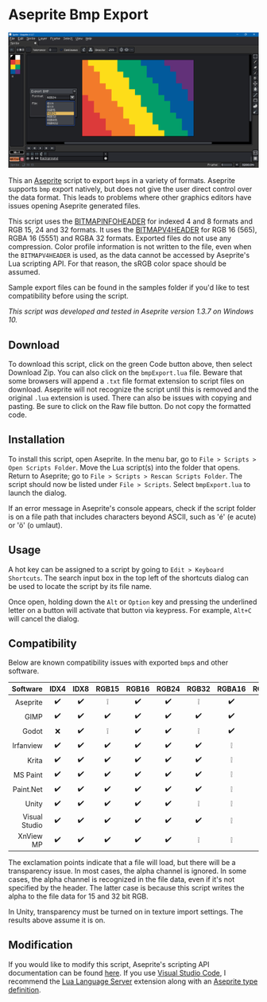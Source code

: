 # Aseprite Bmp Export

![Screen Capture](screenCap.png)

This an [Aseprite](https://www.aseprite.org/) script to export `bmp`s in a variety of formats. Aseprite supports `bmp` export natively, but does not give the user direct control over the data format. This leads to problems where other graphics editors have issues opening Aseprite generated files.

This script uses the [BITMAPINFOHEADER](https://learn.microsoft.com/en-us/windows/win32/api/wingdi/ns-wingdi-bitmapinfoheader) for indexed 4 and 8 formats and RGB 15, 24 and 32 formats. It uses the [BITMAPV4HEADER](https://learn.microsoft.com/en-us/windows/win32/api/wingdi/ns-wingdi-bitmapv4header) for RGB 16 (565), RGBA 16 (5551) and RGBA 32 formats. Exported files do not use any compression. Color profile information is not written to the file, even when the `BITMAPV4HEADER` is used, as the data cannot be accessed by Aseprite's Lua scripting API. For that reason, the sRGB color space should be assumed.

Sample export files can be found in the samples folder if you'd like to test compatibility before using the script.

*This script was developed and tested in Aseprite version 1.3.7 on Windows 10.*

## Download

To download this script, click on the green Code button above, then select Download Zip. You can also click on the `bmpExport.lua` file. Beware that some browsers will append a `.txt` file format extension to script files on download. Aseprite will not recognize the script until this is removed and the original `.lua` extension is used. There can also be issues with copying and pasting. Be sure to click on the Raw file button. Do not copy the formatted code.

## Installation

To install this script, open Aseprite. In the menu bar, go to `File > Scripts > Open Scripts Folder`. Move the Lua script(s) into the folder that opens. Return to Aseprite; go to `File > Scripts > Rescan Scripts Folder`. The script should now be listed under `File > Scripts`. Select `bmpExport.lua` to launch the dialog.

If an error message in Aseprite's console appears, check if the script folder is on a file path that includes characters beyond ASCII, such as 'é' (e acute) or 'ö' (o umlaut).

## Usage

A hot key can be assigned to a script by going to `Edit > Keyboard Shortcuts`. The search input box in the top left of the shortcuts dialog can be used to locate the script by its file name.

Once open, holding down the `Alt` or `Option` key and pressing the underlined letter on a button will activate that button via keypress. For example, `Alt+C` will cancel the dialog.

## Compatibility

Below are known compatibility issues with exported `bmp`s and other software.

|Software|IDX4|IDX8|RGB15|RGB16|RGB24|RGB32|RGBA16|RGBA32|
|-------:|:--:|:--:|:---:|:---:|:---:|:---:|:----:|:----:|
|Aseprite|✔️|✔️|❕|✔️|✔️|❕|✔️|✔️|
|GIMP|✔️|✔️|✔️|✔️|✔️|✔️|✔️|✔️|
|Godot|❌|✔️|❕|✔️|✔️|❕|✔️|✔️|
|Irfanview|✔️|✔️|✔️|✔️|✔️|✔️|❕|❕|
|Krita|✔️|✔️|✔️|✔️|✔️|✔️|❕|✔️|
|MS Paint|✔️|✔️|✔️|✔️|✔️|✔️|❕|✔️|
|Paint.Net|✔️|✔️|✔️|✔️|✔️|✔️|❕|✔️|
|Unity|✔️|✔️|✔️|✔️|✔️|❕|❕|✔️|
|Visual Studio|✔️|✔️|✔️|✔️|✔️|✔️|❕|✔️|
|XnView MP|✔️|✔️|✔️|✔️|✔️|❕|❕|✔️|

The exclamation points indicate that a file will load, but there will be a transparency issue. In most cases, the alpha channel is ignored. In some cases, the alpha channel is recognized in the file data, even if it's not specified by the header. The latter case is because this script writes the alpha to the file data for 15 and 32 bit RGB.

In Unity, transparency must be turned on in texture import settings. The results above assume it is on.

## Modification

If you would like to modify this script, Aseprite's scripting API documentation can be found [here](https://aseprite.org/api/). If you use [Visual Studio Code](https://code.visualstudio.com/), I recommend the [Lua Language Server](https://github.com/LuaLS/lua-language-server) extension along with an [Aseprite type definition](https://github.com/behreajj/aseprite-type-definition).
